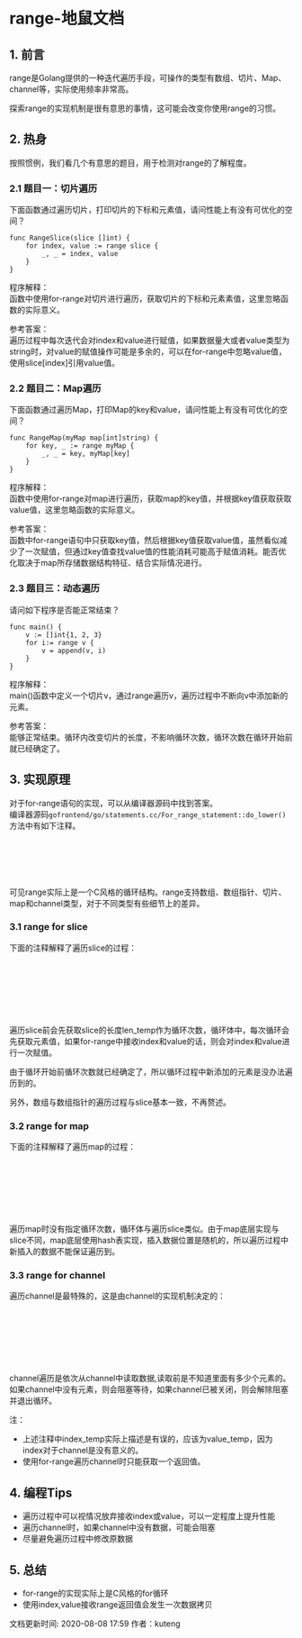 # range-地鼠文档

## 1. 前言 <a id="2oiv4j"></a>

range是Golang提供的一种迭代遍历手段，可操作的类型有数组、切片、Map、channel等，实际使用频率非常高。

探索range的实现机制是很有意思的事情，这可能会改变你使用range的习惯。

## 2. 热身 <a id="41m7zh"></a>

按照惯例，我们看几个有意思的题目，用于检测对range的了解程度。

### 2.1 题目一：切片遍历 <a id="8lc0dw"></a>

下面函数通过遍历切片，打印切片的下标和元素值，请问性能上有没有可优化的空间？

```text
func RangeSlice(slice []int) {
    for index, value := range slice {
        _, _ = index, value
    }
}
```

程序解释：  
函数中使用for-range对切片进行遍历，获取切片的下标和元素素值，这里忽略函数的实际意义。

参考答案：  
遍历过程中每次迭代会对index和value进行赋值，如果数据量大或者value类型为string时，对value的赋值操作可能是多余的，可以在for-range中忽略value值，使用slice\[index\]引用value值。

### 2.2 题目二：Map遍历 <a id="5a7hfw"></a>

下面函数通过遍历Map，打印Map的key和value，请问性能上有没有可优化的空间？

```text
func RangeMap(myMap map[int]string) {
    for key, _ := range myMap {
        _, _ = key, myMap[key]
    }
}
```

程序解释：  
函数中使用for-range对map进行遍历，获取map的key值，并根据key值获取获取value值，这里忽略函数的实际意义。

参考答案：  
函数中for-range语句中只获取key值，然后根据key值获取value值，虽然看似减少了一次赋值，但通过key值查找value值的性能消耗可能高于赋值消耗。能否优化取决于map所存储数据结构特征、结合实际情况进行。

### 2.3 题目三：动态遍历 <a id="f2eo3d"></a>

请问如下程序是否能正常结束？

```text
func main() {
    v := []int{1, 2, 3}
    for i:= range v {
        v = append(v, i)
    }
}
```

程序解释：  
main\(\)函数中定义一个切片v，通过range遍历v，遍历过程中不断向v中添加新的元素。

参考答案：  
能够正常结束。循环内改变切片的长度，不影响循环次数，循环次数在循环开始前就已经确定了。

## 3. 实现原理 <a id="2wc60q"></a>

对于for-range语句的实现，可以从编译器源码中找到答案。  
编译器源码`gofrontend/go/statements.cc/For_range_statement::do_lower()`方法中有如下注释。

```text






```

可见range实际上是一个C风格的循环结构。range支持数组、数组指针、切片、map和channel类型，对于不同类型有些细节上的差异。

### 3.1 range for slice <a id="cfppsf"></a>

下面的注释解释了遍历slice的过程：

```text








```

遍历slice前会先获取slice的长度len\_temp作为循环次数，循环体中，每次循环会先获取元素值，如果for-range中接收index和value的话，则会对index和value进行一次赋值。

由于循环开始前循环次数就已经确定了，所以循环过程中新添加的元素是没办法遍历到的。

另外，数组与数组指针的遍历过程与slice基本一致，不再赘述。

### 3.2 range for map <a id="anza0c"></a>

下面的注释解释了遍历map的过程：

```text








```

遍历map时没有指定循环次数，循环体与遍历slice类似。由于map底层实现与slice不同，map底层使用hash表实现，插入数据位置是随机的，所以遍历过程中新插入的数据不能保证遍历到。

### 3.3 range for channel <a id="9wkit5"></a>

遍历channel是最特殊的，这是由channel的实现机制决定的：

```text








```

channel遍历是依次从channel中读取数据,读取前是不知道里面有多少个元素的。如果channel中没有元素，则会阻塞等待，如果channel已被关闭，则会解除阻塞并退出循环。

注：

* 上述注释中index\_temp实际上描述是有误的，应该为value\_temp，因为index对于channel是没有意义的。
* 使用for-range遍历channel时只能获取一个返回值。

## 4. 编程Tips <a id="7vfac8"></a>

* 遍历过程中可以视情况放弃接收index或value，可以一定程度上提升性能
* 遍历channel时，如果channel中没有数据，可能会阻塞
* 尽量避免遍历过程中修改原数据

## 5. 总结 <a id="cz5rwa"></a>

* for-range的实现实际上是C风格的for循环
* 使用index,value接收range返回值会发生一次数据拷贝

文档更新时间: 2020-08-08 17:59   作者：kuteng

